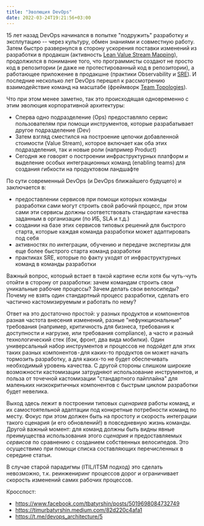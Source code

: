 ```yaml
---
title: "Эволюция DevOps"
date: 2022-03-24T19:21:56+03:00
---
```


15 лет назад DevOps начинался в попытке "подружить" разработку и эксплутацию -- через культуру, обмен знаниями и совместную работу.
Затем быстро развернулся в сторону ускорения поставки изменений из разработки в продакшн (активность [Lean Value Stream Mapping](https://www.atlassian.com/continuous-delivery/principles/value-stream-mapping)),
продолжился в понимание того, что программисты создают не просто код в репозитории (и даже не протестированный код в репозитории),
а работающее приложение в продакшне (практики Observability и [SRE](https://sre.google/sre-book/table-of-contents/)).
И последние несколько лет DevOps перешел к рассмотрению взаимодействие команд на масштабе (фреймворк [Team Topologies](https://teamtopologies.com/)).

Что при этом менее заметно, так это происходящая одновременно с этим эволюция корпоративной архитектуры:
- Сперва одно подразделение (Ops) предоставляло сервис пользователям при помощи инструментов, которые разрабатывает другое подразделение (Dev)
- Затем взгляд сместился на построение цепочки добавленной стоимости (Value Stream), которое включает как оба этих подразделения, так и новые роли (например Product)
- Сегодня же говорят о построении инфраструктурных платформ и выделение особых интеграционных команд (enabling teams) для создания гибкости на продуктовом ландшафте

По сути современный DevOps (и DevOps ближайшего будущего) и заключается в:
- предоставлении сервисов при помощи которых команды разработки сами могут строить свой рабочий процесс, при этом сами эти сервисы должны соответствовать стандартам качества заданным в организации (по ИБ, SLA и т.д.)
- создании на базе этих сервисов типовых решений для быстрого старта, которые каждая команда разработки может адаптировать под себя
- активностях по интеграции, обучению и передаче экспертизы для еще более быстрого старта команд разработки
- практиках SRE, которые по факту уходят от инфраструктурных команд в команды разработки

Важный вопрос, который встает в такой картине если хотя бы чуть-чуть отойти в сторону от разработки: зачем командам строить свои уникальные рабочие процессы? Зачем делать свои велосипеды? Почему не взять один стандартный процесс разработки, сделать его частично кастомизируемым и работать по нему?

Ответ на это достаточно простой: у разных продуктов и компонентов разная частота внесения изменений, разные "нефункциональные" требования (например, критичность для бизнеса, требования к доступности и нагрузке, или требования compliance), а часто и разный технологический стек (бэк, фронт, два вида мобилки). Один универсальный набор инструментов и процессов не подойдет для этих таких разных компонентов - для каких-то продуктов он может начать тормозить разработку, а для каких-то не будет обеспечивать необходимый уровень качества. С другой стороны слишком широкие возможности кастомизации затрудняют использование инструментов, и польза от точечной кастомизации "стандартного пайплайна" для маленьких низкокритичных компонентов с быстрым циклом разработки будет невелика.

Выход здесь лежит в построении типовых _сценариев_ работы команд, и их самостоятельной адаптации под конкретные потребности команд по месту. Фокус при этом должен быть на простоту и скорость интеграции такого сценария (и его обновлений!) в повседневную жизнь команды. Другой важный момент: для команд должны быть видны явные преимущества использования этого _сценария_ и предоставляемых _сервисов_ по сравнению с созданием собственных велосипедов. Это осуществимо при помощи списка составляющих перечисленных в середине статьи.

В случае старой парадигмы (ITIL/ITSM подход) это сделать невозможно, т.к. реинжениринг процессов дорог и ограничивает скорость изменений самих рабочих процессов.

Кросспост:
- https://www.facebook.com/tbatyrshin/posts/5019698084732749
- https://timurbatyrshin.medium.com/82d220c4afa1
- https://t.me/devops_architecture/5
